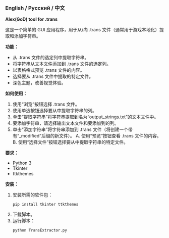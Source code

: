 ### English / Русский / 中文

**Alex(GoD) tool for .trans**

这是一个简单的 GUI 应用程序，用于从/向 .trans 文件（通常用于游戏本地化）提取和添加字符串。

**功能：**

* 从 .trans 文件的选定列中提取字符串。
* 将字符串从文本文件添加到 .trans 文件的选定列。
* 以表格格式预览 .trans 文件的内容。
* 选择要从 .trans 文件中提取的特定文件。
* 深色主题，改善视觉体验。

**如何使用：**

1. 使用“浏览”按钮选择 .trans 文件。
2. 使用单选按钮选择要从中提取字符串的列。
3. 单击“提取字符串”将字符串提取到名为“output_strings.txt”的文本文件中。
4. 要添加字符串，请选择输出文本文件和要添加到的列。
5. 单击“添加字符串”将字符串添加到 .trans 文件（将创建一个带有“_modified”后缀的新文件）。
A. 使用“预览”按钮查看 .trans 文件的内容。
B. 使用“选择文件”按钮选择要从中提取字符串的特定文件。

**要求：**

* Python 3
* Tkinter
* ttkthemes

**安装：**

1. 安装所需的软件包：
   ```
   pip install tkinter ttkthemes
   ```
2. 下载脚本。
3. 运行脚本：
   ```
   python TransExtractor.py
   ```

